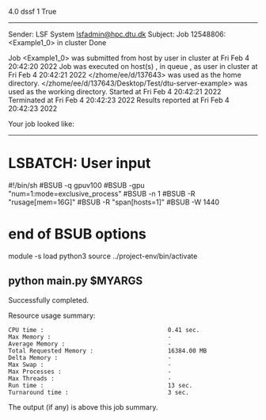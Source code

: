 4.0 dssf 1 True

------------------------------------------------------------
Sender: LSF System <lsfadmin@hpc.dtu.dk>
Subject: Job 12548806: <Example1_0> in cluster <dcc> Done

Job <Example1_0> was submitted from host <n-62-30-3> by user <s183905> in cluster <dcc> at Fri Feb  4 20:42:20 2022
Job was executed on host(s) <n-62-20-11>, in queue <gpuv100>, as user <s183905> in cluster <dcc> at Fri Feb  4 20:42:21 2022
</zhome/ee/d/137643> was used as the home directory.
</zhome/ee/d/137643/Desktop/Test/dtu-server-example> was used as the working directory.
Started at Fri Feb  4 20:42:21 2022
Terminated at Fri Feb  4 20:42:23 2022
Results reported at Fri Feb  4 20:42:23 2022

Your job looked like:

------------------------------------------------------------
# LSBATCH: User input
#!/bin/sh
#BSUB -q gpuv100
#BSUB -gpu "num=1:mode=exclusive_process"
#BSUB -n 1
#BSUB -R "rusage[mem=16G]"
#BSUB -R "span[hosts=1]"
#BSUB -W 1440
# end of BSUB options
module -s load python3
source ../project-env/bin/activate

python main.py $MYARGS
------------------------------------------------------------

Successfully completed.

Resource usage summary:

    CPU time :                                   0.41 sec.
    Max Memory :                                 -
    Average Memory :                             -
    Total Requested Memory :                     16384.00 MB
    Delta Memory :                               -
    Max Swap :                                   -
    Max Processes :                              -
    Max Threads :                                -
    Run time :                                   13 sec.
    Turnaround time :                            3 sec.

The output (if any) is above this job summary.

